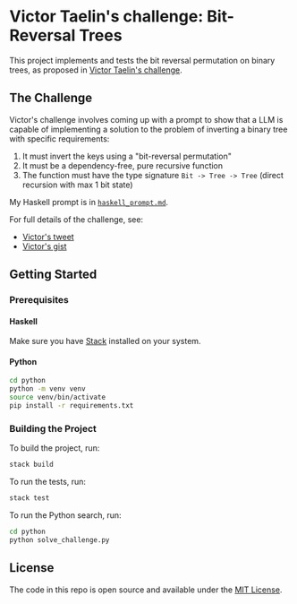 # Victor Taelin's challenge: Bit-Reversal Trees

This project implements and tests the bit reversal permutation on binary trees, as proposed in [Victor Taelin's challenge](https://x.com/VictorTaelin/status/1844886809005687270).

## The Challenge

Victor's challenge involves coming up with a prompt to show that a LLM is capable of implementing a solution to the problem of inverting a binary tree with specific requirements:
1. It must invert the keys using a "bit-reversal permutation"
2. It must be a dependency-free, pure recursive function
3. The function must have the type signature `Bit -> Tree -> Tree` (direct recursion with max 1 bit state)

My Haskell prompt is in [`haskell_prompt.md`](haskell_prompt.md).

For full details of the challenge, see: 
- [Victor's tweet](https://x.com/VictorTaelin/status/1844886809005687270)
- [Victor's gist](https://gist.github.com/VictorTaelin/45440a737e47b872d7505c6cda27b6aa)

## Getting Started

### Prerequisites

#### Haskell

Make sure you have [Stack](https://docs.haskellstack.org/en/stable/install_and_upgrade/) installed on your system.

#### Python

```sh
cd python
python -m venv venv
source venv/bin/activate
pip install -r requirements.txt
```

### Building the Project

To build the project, run:

```bash
stack build
```

To run the tests, run:

```bash
stack test
```

To run the Python search, run:

```bash
cd python
python solve_challenge.py
```

## License

The code in this repo is open source and available under the [MIT License](LICENSE).
